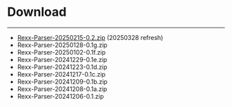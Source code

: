 Download
========

-----------------------------------------------------------------

+ [Rexx-Parser-20250215-0.2.zip](Rexx-Parser-20250215-0.2.zip) (20250328 refresh)
+ Rexx-Parser-20250128-0.1g.zip
+ Rexx-Parser-20250102-0.1f.zip
+ Rexx-Parser-20241229-0.1e.zip
+ Rexx-Parser-20241223-0.1d.zip
+ Rexx-Parser-20241217-0.1c.zip
+ Rexx-Parser-20241209-0.1b.zip
+ Rexx-Parser-20241208-0.1a.zip
+ Rexx-Parser-20241206-0.1.zip


